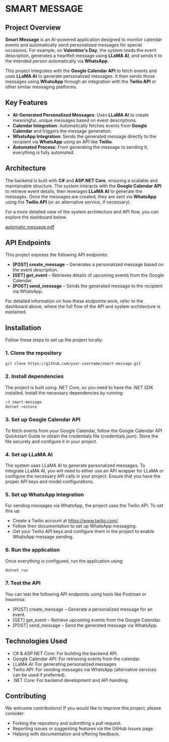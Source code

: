 # SMART MESSAGE

## Project Overview

**Smart Message** is an AI-powered application designed to monitor calendar events and automatically send personalized messages for special occasions. For example, on **Valentine's Day**, the system reads the event description, generates a heartfelt message using **LLaMA AI**, and sends it to the intended person automatically via **WhatsApp**.

This project integrates with the **Google Calendar API** to fetch events and uses **LLaMA AI** to generate personalized messages. It then sends those messages using **WhatsApp** through an integration with the **Twilio API** or other similar messaging platforms.

## Key Features

- **AI-Generated Personalized Messages**: Uses **LLaMA AI** to create meaningful, unique messages based on event descriptions.
- **Calendar Integration**: Automatically fetches events from **Google Calendar** and triggers the message generation.
- **WhatsApp Integration**: Sends the generated message directly to the recipient via **WhatsApp** using an API like **Twilio**.
- **Automated Process**: From generating the message to sending it, everything is fully automated.

## Architecture

The backend is built with **C#** and **ASP.NET Core**, ensuring a scalable and maintainable structure. The system interacts with the **Google Calendar API** to retrieve event details, then leverages **LLaMA AI** to generate the messages. Once the messages are created, they are sent via **WhatsApp** using the **Twilio API** (or an alternative service, if necessary).

For a more detailed view of the system architecture and API flow, you can explore the dashboard below.

[automatic message.pdf](https://github.com/user-attachments/files/19040719/automatic.message.pdf)

## API Endpoints

This project exposes the following API endpoints:

- **[POST] create_message** – Generates a personalized message based on the event description.
- **[GET] get_event** – Retrieves details of upcoming events from the Google Calendar.
- **[POST] send_message** – Sends the generated message to the recipient via WhatsApp.

For detailed information on how these endpoints work, refer to the dashboard above, where the full flow of the API and system architecture is explained.

## Installation

Follow these steps to set up the project locally:

### 1. Clone the repository

```bash
git clone https://github.com/your-username/smart-message.git
```

### 2. Install dependencies
The project is built using .NET Core, so you need to have the .NET SDK installed. Install the necessary dependencies by running:

```bash
cd smart-message
dotnet restore
```

### 3. Set up Google Calendar API
To fetch events from your Google Calendar, follow the Google Calendar API Quickstart Guide to obtain the credentials file (credentials.json). Store the file securely and configure it in your project.

### 4. Set up LLaMA AI
The system uses LLaMA AI to generate personalized messages. To integrate LLaMA AI, you will need to either use an API wrapper for LLaMA or configure the necessary API calls in your project. Ensure that you have the proper API keys and model configurations.

### 5. Set up WhatsApp Integration
For sending messages via WhatsApp, the project uses the Twilio API. To set this up:

- Create a Twilio account at https://www.twilio.com/.
- Follow their documentation to set up WhatsApp messaging.
- Get your Twilio API keys and configure them in the project to enable WhatsApp message sending.

### 6. Run the application
Once everything is configured, run the application using:

```bash
dotnet run
```
### 7. Test the API
You can test the following API endpoints using tools like Postman or Insomnia:

- [POST] create_message – Generate a personalized message for an event.
- [GET] get_event – Retrieve upcoming events from the Google Calendar.
- [POST] send_message – Send the generated message via WhatsApp.

## Technologies Used
- C# & ASP.NET Core: For building the backend API.
- Google Calendar API: For retrieving events from the calendar.
- LLaMA AI: For generating personalized messages.
- Twilio API: For sending messages via WhatsApp (alternative services can be used if preferred).
- .NET Core: For backend development and API handling.

## Contributing
We welcome contributions! If you would like to improve this project, please consider:

- Forking the repository and submitting a pull request.
- Reporting issues or suggesting features via the GitHub Issues page.
- Helping with documentation and offering feedback.
